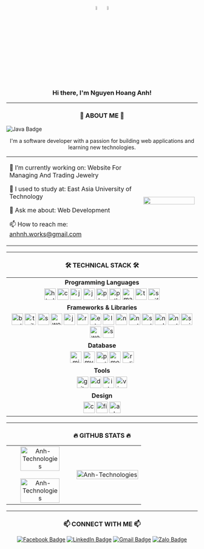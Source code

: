 <!--# Hi there, I'm Nguyen Hoang Anh! 👋 ![Vietnam](https://img.shields.io/badge/-Vietnam-DA251D?style=flat&logo=vietnam&logoColor=white)-->
<!------------------------------------------------------------------------------------------->
<div align="center">
    <p>
        <!-- Có thể thay bằng các ảnh gifs -->
       <img src="https://xdcs.cdnchinhphu.vn/446259493575335936/2023/3/10/dangky-1678414634214362948075.jpg" align="center" width="5%" height="5%">
       <img src="https://images.baodantoc.vn/uploads/2022/Th%C3%A1ng%208/Ng%C3%A0y_31/Nga/quockyvietnam-copy-7814.jpg" align="center" width="5%" height="5%">
    </p>
</div> 

<!------------------------------------------------------------------------------------------->
<div>
   <h3 align="center">Hi there, I'm Nguyen Hoang Anh!</h3> 
</div>
<hr>

<!------------------------------------------------------------------------------------------->
<!--## 🚀 About Me 🚀-->
<h3 align="center">🚀 ABOUT ME 🚀</h3>

<img src="https://img.shields.io/badge/🚀ABOUT-ME🚀-%23ED8B00.svg?logoColor=white&style=for-the-badge" alt="Java Badge">

<table style="width:100%;" align="center">
    <p align="center">I'm a software developer with a passion for building web applications and learning new technologies.</p>
    <tr>
        <td width="70%">
            <p>🔭 I’m currently working on: Website For Managing And Trading Jewelry</p>
            <p>🌱 I used to study at: East Asia University of Technology</p>
            <p>💬 Ask me about: Web Development</p>
            <p>📫 How to reach me: <a href="mailto:anhnh.works@gmail.com">anhnh.works@gmail.com</a></p>
        </td>
        <td width="30%">
            <img width="100%" src="https://media3.giphy.com/media/v1.Y2lkPTc5MGI3NjExMTR1cWg1NWExdXp0am50N2U1a2VwNzdta2puaTJvdnMxcHBlaWE2cSZlcD12MV9pbnRlcm5hbF9naWZfYnlfaWQmY3Q9Zw/qgQUggAC3Pfv687qPC/giphy.webp">
        </td>
    </tr>
</table>
<hr>
<!------------------------------------------------------------------------------------------->
<!--## 🛠️ My Skills 🛠️-->
<h3 align="center">🛠️ TECHNICAL STACK 🛠️</h3>
    <table style="width:100%;" align="center">
        <tbody>
            <!-- Programming Languages -->
            <tr>
     		    <td align="center"><b>Programming Languages</b></td>
     	    </tr>
            <tr>
                <td align="center">
                    <!-- Sử dụng các Badge -->
                    <!--
                    <img src="https://img.shields.io/badge/HTML5-E34F26?logo=html5&logoColor=fff&style=plastic" alt="HTML5 Badge">
                    <img src="https://img.shields.io/badge/CSS3-1572B6?logo=css3&logoColor=fff&style=plastic" alt="CSS3 Badge">
                    <img src="https://img.shields.io/badge/JavaScript-F7DF1E?logo=javascript&logoColor=000&style=plastic" alt="JavaScript Badge">
                    <img src="https://img.shields.io/badge/Java-ED8B00?style=plastic&logo=openjdk&logoColor=white" alt="Java Badge">
                    <img src="https://img.shields.io/badge/PHP-777BB4?logo=php&logoColor=fff&style=plastic" alt="PHP Badge">
                    <img src="https://img.shields.io/badge/python-3670A0?logo=python&logoColor=ffdd54&style=plastic" alt="Python Badge">
                    <img src="https://img.shields.io/badge/Markdown-000?logo=markdown&logoColor=fff&style=plastic" alt="Markdown Badge">
                    <img src="https://img.shields.io/badge/Swift-F05138?logo=swift&logoColor=fff&style=plastic" alt="Swift Badge">
                    <img src="https://img.shields.io/badge/TypeScript-3178C6?logo=typescript&logoColor=fff&style=plastic" alt="TypeScript Badge">
                    -->
                    <!-- Sử dụng các icon hình ảnh -->
                    <img width="30" height="30" src="https://img.icons8.com/fluency/48/html-5.png" alt="html-5"/>
                    <img width="30" height="30" src="https://img.icons8.com/fluency/48/css3.png" alt="css3"/>
                    <img width="30" height="30" src="https://img.icons8.com/fluency/48/javascript.png" alt="javascript"/>
                    <img width="30" height="30" src="https://img.icons8.com/color/48/java-coffee-cup-logo--v1.png" alt="java-coffee-cup-logo--v1"/>
                    <img width="30" height="30" src="https://cdn-icons-png.flaticon.com/128/5968/5968332.png" alt="php">
                    <img width="30" height="30" src="https://img.icons8.com/fluency/48/python.png" alt="python"/>
                    <img width="30" height="30" src="https://img.icons8.com/ios/50/markdown--v1.png" alt="markdown--v1"/>
                    <img width="30" height="30" src="https://img.icons8.com/fluency/48/typescript--v1.png" alt="typescript--v1"/>
                    <img width="30" height="30" src="https://img.icons8.com/color/48/swift.png" alt="swift"/>
                </td>
            </tr>
            <tr>
     		    <td align="center"><b>Frameworks & Libraries</b></td>
     	    </tr>
            <tr>
                <td align="center">
                    <!--
                    <img src="https://img.shields.io/badge/Bootstrap-7952B3?logo=bootstrap&logoColor=fff&style=plastic" alt="Bootstrap Badge">
                    <img src="https://img.shields.io/badge/Sass-C69?logo=sass&logoColor=fff&style=plastic" alt="Sass Badge">
                    <img src="https://img.shields.io/badge/Tailwind%20CSS-06B6D4?logo=tailwindcss&logoColor=fff&style=plastic" alt="Tailwind CSS Badge">
                    <img src="https://img.shields.io/badge/angular-%23DD0031.svg?logo=angular&logoColor=white&style=plastic" alt="Angular Badge">
                    <img src="https://img.shields.io/badge/Chart.js-FF6384?logo=chartdotjs&logoColor=fff&style=plastic" alt="Chart.js Badge">
                    <img src="https://img.shields.io/badge/Express-000?logo=express&logoColor=fff&style=plastic" alt="Express Badge">
                    <img src="https://img.shields.io/badge/WordPress-21759B?logo=wordpress&logoColor=fff&style=plastic" alt="WordPress Badge">
                    <img src="https://img.shields.io/badge/gulp-CF4647?logo=gulp&logoColor=fff&style=plastic" alt="gulp Badge">
                    <img src="https://img.shields.io/badge/Pug-FFF?logo=pug&logoColor=A86454&style=plastic" alt="Pug Badge">
                    <img src="https://img.shields.io/badge/jQuery-0769AD?logo=jquery&logoColor=fff&style=plastic" alt="jQuery Badge">
                    <img src="https://img.shields.io/badge/Laravel-FF2D20?logo=laravel&logoColor=fff&style=plastic" alt="Laravel Badge">
                    <img src="https://img.shields.io/badge/npm-CB3837?logo=npm&logoColor=fff&style=plastic" alt="npm Badge">
                    <img src="https://img.shields.io/badge/Next.js-000?logo=nextdotjs&logoColor=fff&style=plastic" alt="Next.js Badge">
                    <img src="https://img.shields.io/badge/react-%2320232a.svg?logo=react&logoColor=%2361DAFB&style=plastic" alt="React Badge">
                    <img src="https://img.shields.io/badge/Semantic%20UI%20React-35BDB2?logo=semanticuireact&logoColor=fff&style=plastic" alt="Semantic UI React Badge">
                    <img src="https://img.shields.io/badge/react_native-%2320232a.svg?logo=react&logoColor=%2361DAFB&style=plastic" alt="React Native">
                    <img src="https://img.shields.io/badge/React%20Router-CA4245?logo=reactrouter&logoColor=fff&style=plastic" alt="React Router Badge">-
                    <img src="https://img.shields.io/badge/React%20Hook%20Form-EC5990?logo=reacthookform&logoColor=fff&style=plastic" alt="React Hook Form Badge">-
                    <img src="https://img.shields.io/badge/redux-%23593d88.svg?logo=redux&logoColor=white&style=plastic" alt="React Redux Badge">
                    <img src="https://img.shields.io/badge/rxjs-%23B7178C.svg?logo=reactivex&logoColor=white&style=plastic" alt="RxDB Badge">
                    <img src="https://img.shields.io/badge/styled--components-DB7093?logo=styledcomponents&logoColor=fff&style=plastic" alt="styled-components Badge">
                    <img src="https://img.shields.io/badge/Svelte-FF3E00?logo=svelte&logoColor=fff&style=plastic" alt="Svelte Badge">
                    <img src="https://img.shields.io/badge/Node.js-5FA04E?logo=nodedotjs&logoColor=fff&style=plastic" alt="Node.js Badge">
                    <img src="https://img.shields.io/badge/NestJS-E0234E?logo=nestjs&logoColor=fff&style=plastic" alt="NestJS Badge">
                    <img src="https://img.shields.io/badge/Nuxt-black?logo=nuxt.js&logoColor=white&style=plastic" alt="Nuxt Badge">
                    <img src="https://img.shields.io/badge/Three.js-000?logo=threedotjs&logoColor=fff&style=plastic" alt="Three.js Badge">
                    <img src="https://img.shields.io/badge/Thymeleaf-%23005C0F.svg?logo=Thymeleaf&logoColor=white&style=plastic" alt="Thymeleaf Badge">
                    <img src="https://img.shields.io/badge/vuejs-%2335495e.svg?logo=vuedotjs&logoColor=%234FC08D&style=plastic" alt="Vue.js Badge">
                    <img src="https://img.shields.io/badge/JSON%20Web%20Tokens-000?logo=jsonwebtokens&logoColor=fff&style=plastic" alt="JSON Web Tokens Badge">
                    <img src="https://img.shields.io/badge/Semantic%20Web-005A9C?logo=semanticweb&logoColor=fff&style=plastic" alt="Semantic Web Badge">
                    <img src="https://img.shields.io/badge/Spring-6DB33F?logo=spring&logoColor=fff&style=plastic" alt="Spring Badge">
                    <img src="https://img.shields.io/badge/Spring%20Boot-6DB33F?logo=springboot&logoColor=fff&style=plastic" alt="Spring Boot Badge">
                    <img src="https://img.shields.io/badge/Spring%20Security-6DB33F?logo=springsecurity&logoColor=fff&style=plastic" alt="Spring Security Badge">
                    <img src="https://img.shields.io/badge/Webpack-8DD6F9?logo=webpack&logoColor=000&style=plastic" alt="Webpack Badge">
                    <img src="https://img.shields.io/badge/Socket.io-010101?logo=socketdotio&logoColor=fff&style=plastic" alt="Socket.io Badge">
                    <img src="https://img.shields.io/badge/Yarn-2C8EBB?logo=yarn&logoColor=fff&style=plastic" alt="Yarn Badge">
                    -->
                    <img width="30" height="30" src="https://img.icons8.com/fluency/48/bootstrap.png" alt="bootstrap"/>
                    <img width="30" height="30" src="https://img.icons8.com/fluency/48/tailwind_css.png" alt="tailwind_css"/>
                    <img width="30" height="30" src="https://img.icons8.com/color/48/sass.png" alt="sass"/>          
                    <img width="30" height="30" src="https://cdn-icons-png.flaticon.com/128/174/174881.png" alt="wordpress"/>
                    <img width="30" height="30" src="https://img.icons8.com/ios-filled/50/jquery.png" alt="jquery"/>
                    <img width="30" height="30" src="https://cdn-icons-png.flaticon.com/128/875/875209.png" alt="react"/>
                    <img width="30" height="30" src="https://img.icons8.com/external-tal-revivo-shadow-tal-revivo/24/external-vuejs-an-open-source-javascript-framework-for-building-user-interfaces-and-single-page-applications-logo-shadow-tal-revivo.png" alt="external-vuejs-an-open-source-javascript-framework-for-building-user-interfaces-and-single-page-applications-logo-shadow-tal-revivo"/>
                    <img width="30" height="30" src="https://img.icons8.com/fluency/48/laravel.png" alt="laravel"/>
                    <img width="30" height="30" src="https://img.icons8.com/color/48/npm.png" alt="npm"/>
                    <img width="30" height="30" src="https://img.icons8.com/color/48/nestjs.png" alt="nestjs"/>
                    <img width="30" height="30" src="https://img.icons8.com/doodle/48/svetle.png" alt="svetle"/>
                    <img width="30" height="30" src="https://img.icons8.com/fluency/48/node-js.png" alt="node-js"/>
                    <img width="30" height="30" src="https://img.icons8.com/fluency-systems-regular/48/nextjs.png" alt="nextjs"/>
                    <img width="30" height="30" src="https://img.icons8.com/color/48/spring-logo.png" alt="spring-logo"/>
                    <img width="30" height="30" src="https://img.icons8.com/color/48/webpack.png" alt="webpack"/>
                    <img width="30" height="30" src="https://socket.io/images/logo-dark.svg" alt="socket.io"/>
                </td>
            </tr>
            <tr>
     		    <td align="center"><b>Database</b></td>
     	    </tr>
            <tr>
                <td align="center">
                    <!--
                    <img src="https://img.shields.io/badge/MySQL-4479A1?logo=mysql&logoColor=fff&style=plastic" alt="MySQL Badge">
                    <img src="https://img.shields.io/badge/MongoDB-47A248?logo=mongodb&logoColor=fff&style=plastic" alt="MongoDB Badge">
                    <img src="https://img.shields.io/badge/PostgreSQL-4169E1?logo=postgresql&logoColor=fff&style=plastic" alt="PostgreSQL Badge">
                    <img src="https://img.shields.io/badge/redis-%23DD0031.svg?logo=redis&logoColor=white&style=plastic" alt="Redis Badge">
                    <img src="https://img.shields.io/badge/Sequelize-52B0E7?logo=sequelize&logoColor=fff&style=plastic" alt="Sequelize Badge">
                    -->
                    <img width="30" height="30" src="https://img.icons8.com/color/48/microsoft-sql-server.png" alt="microsoft-sql-server"/>
                    <img width="30" height="30" src="https://img.icons8.com/color/48/mysql-logo.png" alt="mysql-logo"/>
                    <img width="30" height="30" src="https://img.icons8.com/color/48/postgreesql.png" alt="postgreesql"/>
                    <img width="30" height="30" src="https://img.icons8.com/color/48/mongo-db.png" alt="mongo-db"/>
                    <img width="30" height="30" src="https://img.icons8.com/color/48/redis--v1.png" alt="redis--v1"/>
                </td>
            </tr>
            <tr>
     		    <td align="center"><b>Tools</b></td>
     	    </tr>
            <tr>
                <td align="center">
                    <img width="30" height="30" src="https://img.icons8.com/color/48/git.png" alt="git"/>
                    <img width="30" height="30" src="https://img.icons8.com/fluency/48/docker.png" alt="docker"/>
                    <img width="30" height="30" src="https://img.icons8.com/fluency/48/intellij-idea.png" alt="intellij-idea"/>
                    <img width="30" height="30" src="https://img.icons8.com/fluency/48/visual-studio-code-2019.png" alt="visual-studio-code-2019"/>
                </td>
            </tr>
            <tr>
     		    <td align="center"><b>Design</b></td>
     	    </tr>
            <tr>
                <td align="center">
                    <img width="30" height="30" src="https://img.icons8.com/fluency/48/canva.png" alt="canva"/>
                    <img width="30" height="30" src="https://img.icons8.com/fluency/48/figma.png" alt="figma"/>
                    <img width="30" height="30" src="https://img.icons8.com/color/48/adobe-photoshop--v1.png" alt="adobe-photoshop--v1"/>
                </td>
            </tr>
        </tbody>
    </table>
<hr>

<!------------------------------------------------------------------------------------------->
<!--## 🔥 GitHub Stats 🔥-->
<h3 align="center">🔥 GITHUB STATS 🔥</h3>
<table style="width:100%;">
          <tr>
              <td width="50%" align="center">
                  <image align="center" width="80%" src="https://github-readme-stats.vercel.app/api/top-langs/?username=AnhTechnologies&layout=compact&theme=tokyonight"alt="Anh-Technologies"></image>
                  <br>
                  <br>
                  <image align="center" width="80%" height="80%" src="https://github-readme-stats.vercel.app/api?username=AnhTechnologies&show_icons=true&theme=tokyonight" alt="Anh-Technologies"></image>
              </td>
              <td width="50%">
                  <image src="https://cdn.dribbble.com/users/1059583/screenshots/4171367/coding-freak.gif" alt="Anh-Technologies" width="100%"></image>
              </td>
          </tr>
</table>
<hr>

<!------------------------------------------------------------------------------------------->
<!--## 📫 Connect With Me 📫-->
<h3 align="center">📫 CONNECT WITH ME 📫</h3>
<div align="center">
    <a href="https://www.facebook.com/anhtech21" alt=""><img src="https://img.shields.io/badge/Facebook-0866FF?logo=facebook&logoColor=fff&style=flat" alt="Facebook Badge"></a>
    <a href="https://www.linkedin.com/in/AnhTechnologies"><img src="https://img.shields.io/badge/LinkedIn-0A66C2?logo=linkedin&logoColor=fff&style=flat" alt="LinkedIn Badge"></a>
    <a href="mailto:anhnh.works.com"><img src="https://img.shields.io/badge/Gmail-EA4335?logo=gmail&logoColor=fff&style=flat" alt="Gmail Badge"></a> 
    <a href="https://zalo.me/84779363295"><img src="https://img.shields.io/badge/Zalo-0068FF?logo=zalo&logoColor=fff&style=flat" alt="Zalo Badge"></a>
</div>

<!-- 
Dưới đây là một số số thành phần trên của Vue.js badge:
![Vue.js](https://img.shields.io/badge/-Vue.js-4FC08D?style=flat&logo=vue.js&logoColor=white) 

1. Nhãn Vue.js:
1.1. Biểu tượng (Logo): Biểu tượng Vue.js màu xanh lá cây đặc trưng. Đây là biểu tượng chính thức của Vue.js.
1.2. Tên: "Vue.js" được hiển thị sau biểu tượng, dễ dàng nhận diện rằng đây là một badge liên quan đến Vue.js.
2. Màu nền (Background Color):
2.1. Màu: #4FC08D (một màu xanh lá cây nhạt). Màu sắc này thường được kết hợp với Vue.js, thể hiện sự tươi mới và thân thiện với lập trình viên.
3. Màu chữ (Text Color):
3.1. Màu: Màu trắng (white). Màu chữ trắng nổi bật trên nền xanh lá cây, giúp cho nội dung dễ đọc hơn.
4. Kiểu (Style):
4.1. Flat:Đặc điểm: Thiết kế phẳng, không có hiệu ứng bóng hoặc độ nổi. Đơn giản và dễ nhìn.
4.2. Plastic: Đặc điểm: Có hiệu ứng ánh sáng và bóng mờ giống như nhựa. Tạo cảm giác ba chiều hơn so với kiểu flat.
4.3. For-the-Badge: Đặc điểm: Thiết kế đơn giản và gọn gàng, với kích thước chữ và biểu tượng được căn chỉnh để phù hợp với kích thước của badge.
4.4. Social: Đặc điểm: Phong cách thiết kế thường được dùng cho các nền tảng mạng xã hội, thường có hình dạng và màu sắc phù hợp với giao diện mạng xã hội.
-->

